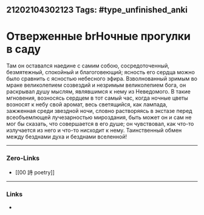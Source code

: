 21202104302123
Tags: #type_unfinished_anki 
---
# Отверженные brНочные прогулки в саду

Там он оставался наедине с самим собою, сосредоточенный, безмятежный, спокойный и благоговеющий; ясность его сердца можно было сравнить с ясностью небесного эфира. Взволнованный зримым во мраке великолепием созвездий и незримым великолепием бога, он раскрывал душу мыслям, являвшимся к нему из Неведомого. В такие мгновения, возносясь сердцем в тот самый час, когда ночные цветы возносят к небу свой аромат, весь светящийся, как лампада, зажженная среди звездной ночи, словно растворяясь в экстазе перед всеобъемлющей лучезарностью мироздания, быть может он и сам не мог бы сказать, что совершается в его душе; он чувствовал, как что-то излучается из него и что-то нисходит к нему. Таинственный обмен между безднами духа и безднами вселенной!

---
### Zero-Links
- [[00 詩 poetry]]
---
### Links
-